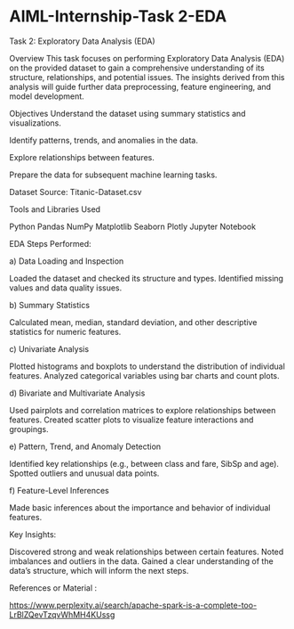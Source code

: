 # AIML-Internship-Task 2-EDA
Task 2: Exploratory Data Analysis (EDA)

Overview
This task focuses on performing Exploratory Data Analysis (EDA) on the provided dataset to gain a comprehensive understanding of its structure, relationships, and potential issues. The insights derived from this analysis will guide further data preprocessing, feature engineering, and model development.

Objectives
Understand the dataset using summary statistics and visualizations.

Identify patterns, trends, and anomalies in the data.

Explore relationships between features.

Prepare the data for subsequent machine learning tasks.

Dataset
Source: Titanic-Dataset.csv

Tools and Libraries Used

Python
Pandas
NumPy
Matplotlib
Seaborn
Plotly
Jupyter Notebook

EDA Steps Performed:

a) Data Loading and Inspection

Loaded the dataset and checked its structure and types.
Identified missing values and data quality issues.

b) Summary Statistics

Calculated mean, median, standard deviation, and other descriptive statistics for numeric features.

c) Univariate Analysis

Plotted histograms and boxplots to understand the distribution of individual features.
Analyzed categorical variables using bar charts and count plots.

d) Bivariate and Multivariate Analysis

Used pairplots and correlation matrices to explore relationships between features.
Created scatter plots to visualize feature interactions and groupings.

e) Pattern, Trend, and Anomaly Detection

Identified key relationships (e.g., between class and fare, SibSp and age).
Spotted outliers and unusual data points.

f) Feature-Level Inferences

Made basic inferences about the importance and behavior of individual features.

Key Insights: 

Discovered strong and weak relationships between certain features.
Noted imbalances and outliers in the data.
Gained a clear understanding of the data’s structure, which will inform the next steps.

References or Material : 

https://www.perplexity.ai/search/apache-spark-is-a-complete-too-LrBlZQevTzqvWhMH4KUssg

